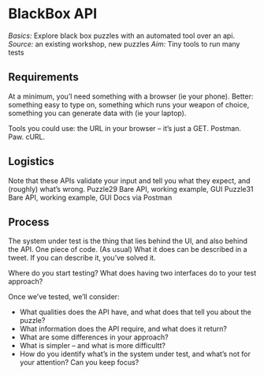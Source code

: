 # BlackBox API
*Basics:* Explore black box puzzles with an automated tool over an api.
*Source:* an existing workshop, new puzzles
*Aim:* Tiny tools to run many tests

## Requirements
At a minimum, you’l need something with a browser (ie your phone). 
Better: something easy to type on, something which runs your weapon of choice, something you can generate data with (ie your laptop).

Tools you could use: the URL in your browser – it’s just a GET. Postman. Paw. cURL.


## Logistics
Note that these APIs validate your input and tell you what they expect, and (roughly) what’s wrong.
Puzzle29 Bare API, working example, GUI
Puzzle31 Bare API, working example, GUI
Docs via Postman


## Process
The system under test is the thing that lies behind the UI, and also behind the API. One piece of code.
(As usual) What it does can be described in a tweet. If you can describe it, you’ve solved it.

Where do you start testing? What does having two interfaces do to your test approach? 

Once we’ve tested, we’ll consider:
* What qualities does the API have, and what does that tell you about the puzzle?
* What information does the API require, and what does it return?
* What are some differences in your approach?
* What is simpler – and what is more difficultt?
* How do you identify what’s in the system under test, and what’s not for your attention? Can you keep focus?
